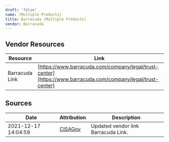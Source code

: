 ```yaml
---
draft: 'false'
name: (Multiple Products)
title: Barracuda (Multiple Products)
vendor: Barracuda
---
```


## Vendor Resources
| Resource | Link |
| --- | --- |
| Barracuda Link | [https://www.barracuda.com/company/legal/trust-center](https://www.barracuda.com/company/legal/trust-center) |



## Sources
| Date | Attribution | Description |
| --- | --- | --- |
| 2021-12-17 14:04:59 | [CISAGov](https://raw.githubusercontent.com/cisagov/log4j-affected-db/develop/README.md) | Updated vendor link Barracuda Link.  |
